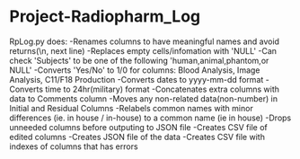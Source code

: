 # Project-Radiopharm_Log

RpLog.py does:
-Renames columns to have meaningful names and avoid returns(\n, next line)
-Replaces empty cells/infomation with 'NULL'
-Can check 'Subjects' to be one of the following 'human,animal,phantom,or NULL'
-Converts 'Yes/No' to 1/0 for columns: Blood Analysis, Image Analysis, C11/F18 Production
-Converts dates to yyyy-mm-dd format
-Converts time to 24hr(military) format
-Concatenates extra columns with data to Comments column
-Moves any non-related data(non-number) in Initial and Residual Columns
-Relabels common names with minor differences (ie. in house / in-house) to a common name (ie in house)
-Drops unneeded columns before outputing to JSON file
-Creates CSV file of edited columns
-Creates JSON file of the data
-Creates CSV file with indexes of columns that has errors
